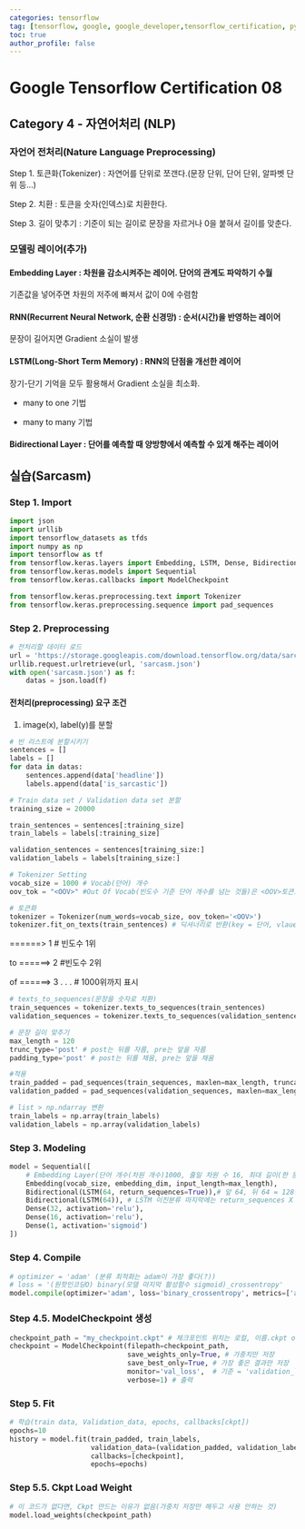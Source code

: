 ```yaml
---
categories: tensorflow
tag: [tensorflow, google, google_developer,tensorflow_certification, python]
toc: true
author_profile: false
---
```

# Google Tensorflow Certification 08



## Category 4 - 자연어처리 (NLP)



### 자언어 전처리(Nature Language Preprocessing)

Step 1. 토큰화(Tokenizer) : 자연어를 단위로 쪼갠다.(문장 단위, 단어 단위, 알파벳 단위 등...)

Step 2. 치환 : 토큰을 숫자(인덱스)로 치환한다.

Step 3. 길이 맞추기 : 기준이 되는 길이로 문장을 자르거나 0을 붙혀서 길이를 맞춘다.



### 모델링 레이어(추가)

#### Embedding Layer : 차원을 감소시켜주는 레이어. 단어의 관계도 파악하기 수월

기존값을 넣어주면 차원의 저주에 빠져서 값이 0에 수렴함



#### RNN(Recurrent Neural Network, 순환 신경망) : 순서(시간)을 반영하는 레이어

문장이 길어지면 Gradient 소실이 발생



#### LSTM(Long-Short Term Memory) : RNN의 단점을 개선한 레이어

장기-단기 기억을 모두 활용해서 Gradient  소실을 최소화.

- many to one 기법

- many to many 기법

  

#### Bidirectional Layer : 단어를 예측할 때 양방향에서 예측할 수 있게 해주는 레이어





## 실습(Sarcasm)

### Step 1. Import

```python
import json
import urllib
import tensorflow_datasets as tfds 
import numpy as np 
import tensorflow as tf 
from tensorflow.keras.layers import Embedding, LSTM, Dense, Bidirectional, Flatten
from tensorflow.keras.models import Sequential 
from tensorflow.keras.callbacks import ModelCheckpoint 

from tensorflow.keras.preprocessing.text import Tokenizer 
from tensorflow.keras.preprocessing.sequence import pad_sequences 
```



### Step 2. Preprocessing

```python
# 전처리할 데이터 로드
url = 'https://storage.googleapis.com/download.tensorflow.org/data/sarcasm.json'
urllib.request.urlretrieve(url, 'sarcasm.json')
with open('sarcasm.json') as f:
    datas = json.load(f)
```

#### 전처리(preprocessing) 요구 조건

1. image(x), label(y)를 분할

```python
# 빈 리스트에 분할시키기
sentences = []
labels = []
for data in datas:
    sentences.append(data['headline'])
    labels.append(data['is_sarcastic'])

# Train data set / Validation data set 분할
training_size = 20000

train_sentences = sentences[:training_size]
train_labels = labels[:training_size]

validation_sentences = sentences[training_size:]
validation_labels = labels[training_size:]
```

```python
# Tokenizer Setting
vocab_size = 1000 # Vocab(던어) 개수
oov_tok = "<OOV>" #Out Of Vocab(빈도수 기준 단어 개수를 넘는 것들)은 <OOV>토큰으로 표시

# 토큰화
tokenizer = Tokenizer(num_words=vocab_size, oov_token='<OOV>')
tokenizer.fit_on_texts(train_sentences) # 딕셔너리로 반환(key = 단어, vlaue = 숫자)
```

<OOV> ======>	 1  	   			# 빈도수 1위 

to  	======>	 2 						#빈도수 2위	

of  	======>	 3 					 . . .	# 1000위까지 표시

```python
# texts_to_sequences(문장을 숫자로 치환)
train_sequences = tokenizer.texts_to_sequences(train_sentences)
validation_sequences = tokenizer.texts_to_sequences(validation_sentences)
```

```python
# 문장 길이 맞추기
max_length = 120
trunc_type='post' # post는 뒤를 자름, pre는 앞을 자름
padding_type='post' # post는 뒤를 채움, pre는 앞을 채움

#적용
train_padded = pad_sequences(train_sequences, maxlen=max_length, truncating=trunc_type, padding=padding_type)
validation_padded = pad_sequences(validation_sequences, maxlen=max_length, padding=padding_type, truncating=trunc_type)

# list > np.ndarray 변환
train_labels = np.array(train_labels)
validation_labels = np.array(validation_labels)
```



### Step 3. Modeling

```python
model = Sequential([
    # Embedding Layer(단어 개수(차원 개수)1000, 줄일 차원 수 16, 최대 길이(한 문장 단어 수) 120)
    Embedding(vocab_size, embedding_dim, input_length=max_length),
    Bidirectional(LSTM(64, return_sequences=True)),# 앞 64, 뒤 64 = 128필터
    Bidirectional(LSTM(64)), # LSTM 이진분류 마지막에는 return_sequences X
    Dense(32, activation='relu'),
    Dense(16, activation='relu'),
    Dense(1, activation='sigmoid')
])
```

##### 	

### Step 4. Compile

```python
# optimizer = 'adam' (분류 최적화는 adam이 가장 좋다(?))
# loss = '(원핫인코딩O) binary(모델 마지막 활성함수 sigmoid)_crossentropy'
model.compile(optimizer='adam', loss='binary_crossentropy', metrics=['acc'])
```



### Step 4.5. ModelCheckpoint 생성

```python
checkpoint_path = "my_checkpoint.ckpt" # 체크포인트 위치는 로컬, 이름.ckpt or 이름.m5
checkpoint = ModelCheckpoint(filepath=checkpoint_path, 
                             save_weights_only=True, # 가중치만 저장
                             save_best_only=True, # 가장 좋은 결과만 저장
                             monitor='val_loss',  # 기준 = 'validation_loss가 가장 낮은 것'
                             verbose=1) # 출력
```



### Step 5. Fit

```python
# 학습(train data, Validation_data, epochs, callbacks[ckpt])
epochs=10
history = model.fit(train_padded, train_labels, 
                    validation_data=(validation_padded, validation_labels),
                    callbacks=[checkpoint],
                    epochs=epochs)
```



### Step 5.5. Ckpt Load Weight

```python
# 이 코드가 없다면, Ckpt 만드는 이유가 없음(가중치 저장만 해두고 사용 안하는 것)
model.load_weights(checkpoint_path)
```



